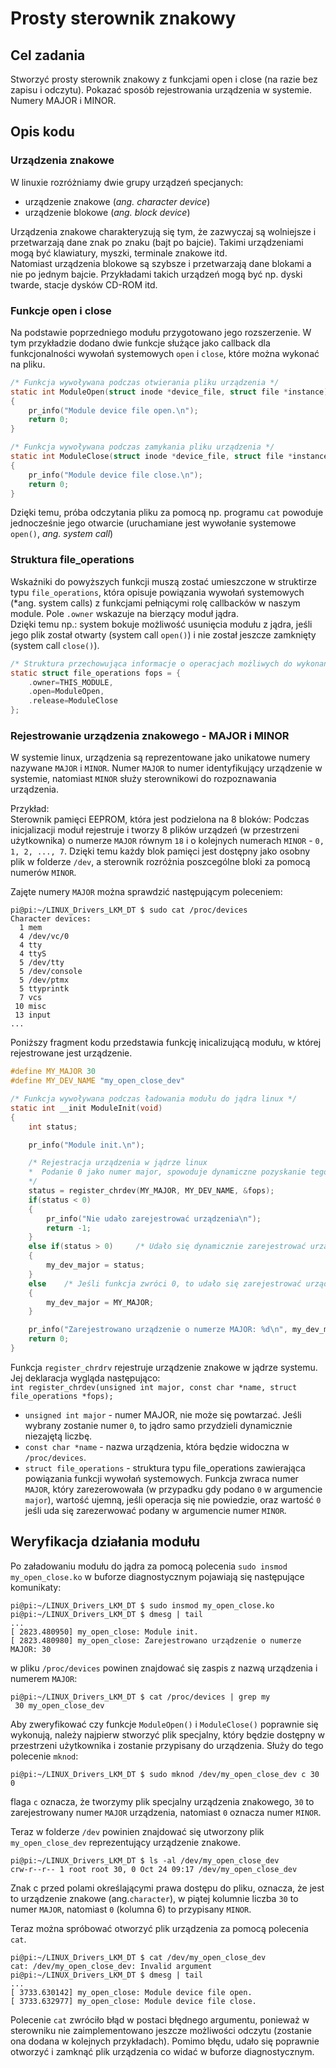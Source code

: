 # Prosty sterownik znakowy

## Cel zadania
Stworzyć prosty sterownik znakowy z funkcjami open i close (na razie bez zapisu i odczytu).
Pokazać sposób rejestrowania urządzenia w systemie.
Numery MAJOR i MINOR.



## Opis kodu

### Urządzenia znakowe
W linuxie rozróżniamy dwie grupy urządzeń specjanych:
- urządzenie znakowe (*ang. character device*)
- urządzenie blokowe (*ang. block device*)

Urządzenia znakowe charakteryzują się tym, że zazwyczaj są wolniejsze i przetwarzają dane znak po znaku (bajt po bajcie). Takimi urządzeniami mogą być klawiatury, myszki, terminale znakowe itd.  
Natomiast urządzenia blokowe są szybsze i przetwarzają dane blokami a nie po jednym bajcie. Przykładami takich urządzeń mogą być np. dyski twarde, stacje dysków CD-ROM itd. 






### Funkcje open i close

Na podstawie poprzedniego modułu przygotowano jego rozszerzenie. W tym przykładzie dodano dwie funkcje służące jako callback dla funkcjonalności wywołań systemowych `open` i `close`, które można wykonać na pliku.

```C
/* Funkcja wywoływana podczas otwierania pliku urządzenia */
static int ModuleOpen(struct inode *device_file, struct file *instance)
{
    pr_info("Module device file open.\n");
    return 0;
}

/* Funkcja wywoływana podczas zamykania pliku urządzenia */
static int ModuleClose(struct inode *device_file, struct file *instance)
{
    pr_info("Module device file close.\n");
    return 0;
}
```

Dzięki temu, próba odczytania pliku za pomocą np. programu `cat` powoduje jednocześnie jego otwarcie (uruchamiane jest wywołanie systemowe `open()`, *ang. system call*)






### Struktura file_operations
Wskaźniki do powyższych funkcji muszą zostać umieszczone w struktirze typu `file_operations`, która opisuje powiązania wywołań systemowych (*ang. system calls) z funkcjami pełniącymi rolę callbacków w naszym module.
Pole `.owner` wskazuje na bierzący moduł jądra.    
Dzięki temu np.: system bokuje możliwość usunięcia modułu z jądra, jeśli jego plik został otwarty (system call `open()`) i nie został jeszcze zamknięty (system call `close()`).

```C
/* Struktura przechowująca informacje o operacjach możliwych do wykonania na pliku urządzenia */
static struct file_operations fops = {
    .owner=THIS_MODULE,
    .open=ModuleOpen,
    .release=ModuleClose
};
```




### Rejestrowanie urządzenia znakowego - MAJOR i MINOR

W systemie linux, urządzenia są reprezentowane jako unikatowe numery nazywane `MAJOR` i `MINOR`.
Numer `MAJOR` to numer identyfikujący urządzenie w systemie, natomiast `MINOR` służy sterownikowi do rozpoznawania urządzenia.   

Przykład:   
Sterownik pamięci EEPROM, która jest podzielona na 8 bloków:
Podczas inicjalizacji moduł rejestruje i tworzy 8 plików urządzeń (w przestrzeni użytkownika) o numerze `MAJOR` równym `18` i o kolejnych numerach `MINOR` - `0, 1, 2, ..., 7`. Dzięki temu każdy blok pamięci jest dostępny jako osobny plik w folderze `/dev`, a sterownik rozróżnia poszcególne bloki za pomocą numerów `MINOR`.

Zajęte numery `MAJOR` można sprawdzić następującym poleceniem:

```console
pi@pi:~/LINUX_Drivers_LKM_DT $ sudo cat /proc/devices
Character devices:
  1 mem
  4 /dev/vc/0
  4 tty
  4 ttyS
  5 /dev/tty
  5 /dev/console
  5 /dev/ptmx
  5 ttyprintk
  7 vcs
 10 misc
 13 input
...
```

Poniższy fragment kodu przedstawia funkcję inicalizującą modułu, w której rejestrowane jest urządzenie.

```C
#define MY_MAJOR 30
#define MY_DEV_NAME "my_open_close_dev"

/* Funkcja wywoływana podczas ładowania modułu do jądra linux */
static int __init ModuleInit(void)
{
    int status;

    pr_info("Module init.\n");

    /* Rejestracja urządzenia w jądrze linux
    *  Podanie 0 jako numer major, spowoduje dynamiczne pozyskanie tego numeru, wtedy funkcja go zwróci
    */
    status = register_chrdev(MY_MAJOR, MY_DEV_NAME, &fops);
    if(status < 0)
    {
        pr_info("Nie udało zarejestrować urządzenia\n");
        return -1;
    }
    else if(status > 0)     /* Udało się dynamicznie zarejestrować urządzenie*/
    {
        my_dev_major = status;
    }
    else    /* Jeśli funkcja zwróci 0, to udało się zarejestrować urządzenie pod podanym numerem*/
    {
        my_dev_major = MY_MAJOR;
    }

    pr_info("Zarejestrowano urządzenie o numerze MAJOR: %d\n", my_dev_major);
    return 0;
}
```



Funkcja `register_chrdrv` rejestruje urządzenie znakowe w jądrze systemu. Jej deklaracja wygląda następująco:   
`int register_chrdev(unsigned int major, const char *name, struct file_operations *fops);`   
  
- `unsigned int major` - numer MAJOR, nie może się powtarzać. Jeśli wybrany zostanie numer `0`, to jądro samo przydzieli dynamicznie niezajętą liczbę.
- `const char *name` - nazwa urządzenia, która będzie widoczna w `/proc/devices`.
- `struct file_operations` - struktura typu file_operations zawierająca powiązania funkcji wywołań systemowych.
Funkcja zwraca numer `MAJOR`, który zarezerowowała (w przypadku gdy podano `0` w argumencie `major`), wartość ujemną, jeśli operacja się nie powiedzie, oraz wartość `0` jeśli uda się zarezerwować podany w argumencie numer `MINOR`.






## Weryfikacja działania modułu

Po załadowaniu modułu do jądra za pomocą polecenia `sudo insmod my_open_close.ko` w buforze diagnostycznym pojawiają się następujące komunikaty:

```console
pi@pi:~/LINUX_Drivers_LKM_DT $ sudo insmod my_open_close.ko 
pi@pi:~/LINUX_Drivers_LKM_DT $ dmesg | tail
...
[ 2823.480950] my_open_close: Module init.
[ 2823.480980] my_open_close: Zarejestrowano urządzenie o numerze MAJOR: 30
```

w pliku `/proc/devices` powinen znajdować się zaspis z nazwą urządzenia i numerem `MAJOR`:

```console
pi@pi:~/LINUX_Drivers_LKM_DT $ cat /proc/devices | grep my
 30 my_open_close_dev
 ```

Aby zweryfikować czy funkcje `ModuleOpen()` i `ModuleClose()` poprawnie się wykonują, należy najpierw stworzyć plik specjalny, który będzie dostępny w przestrzeni użytkownika i zostanie przypisany do urządzenia. Służy do tego polecenie `mknod`:

```console
pi@pi:~/LINUX_Drivers_LKM_DT $ sudo mknod /dev/my_open_close_dev c 30 0
```
flaga `c` oznacza, że tworzymy plik specjalny urządzenia znakowego, `30` to zarejestrowany numer `MAJOR` urządzenia, natomiast `0` oznacza numer `MINOR`.

Teraz w folderze `/dev` powinien znajdować się utworzony plik `my_open_close_dev` reprezentujący urządzenie znakowe.

```console
pi@pi:~/LINUX_Drivers_LKM_DT $ ls -al /dev/my_open_close_dev 
crw-r--r-- 1 root root 30, 0 Oct 24 09:17 /dev/my_open_close_dev
```

Znak c przed polami określającymi prawa dostępu do pliku, oznacza, że jest to urządzenie znakowe (ang.`character`), w piątej kolumnie liczba `30` to numer `MAJOR`, natomiast `0` (kolumna 6) to przypisany `MINOR`. 

Teraz można spróbować otworzyć plik urządzenia za pomocą polecenia `cat`.

```console
pi@pi:~/LINUX_Drivers_LKM_DT $ cat /dev/my_open_close_dev 
cat: /dev/my_open_close_dev: Invalid argument
pi@pi:~/LINUX_Drivers_LKM_DT $ dmesg | tail
...
[ 3733.630142] my_open_close: Module device file open.
[ 3733.632977] my_open_close: Module device file close.
```

Polecenie `cat` zwróciło błąd w postaci błędnego argumentu, ponieważ w sterowniku nie zaimplementowano jeszcze możliwości odczytu (zostanie ona dodana w kolejnych przykładach). Pomimo błędu, udało się poprawnie otworzyć i zamknąć plik urządzenia co widać w buforze diagnostycznym.







